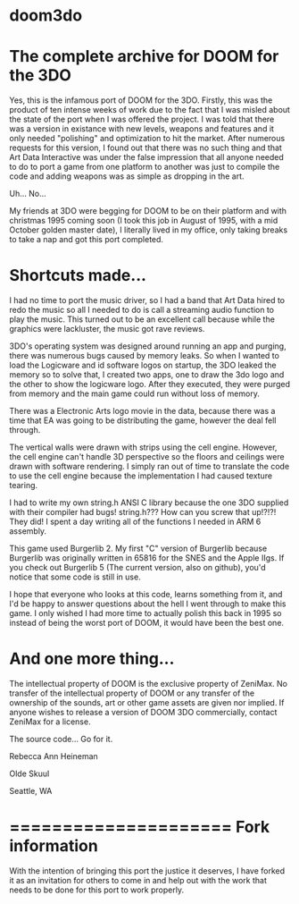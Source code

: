 doom3do
=======

The complete archive for DOOM for the 3DO
=========================================

Yes, this is the infamous port of DOOM for the 3DO. Firstly, this
was the product of ten intense weeks of work due to the fact that
I was misled about the state of the port when I was offered
the project. I was told that there was a version in existance
with new levels, weapons and features and it only needed "polishing"
and optimization to hit the market. After numerous requests
for this version, I found out that there was no such thing and
that Art Data Interactive was under the false impression that
all anyone needed to do to port a game from one platform to
another was just to compile the code and adding weapons
was as simple as dropping in the art.

Uh... No...

My friends at 3DO were begging for DOOM to be on their platform and with 
christmas 1995 coming soon (I took this job in August of 1995, with a
mid October golden master date), I literally lived in my office, only taking
breaks to take a nap and got this port completed.

Shortcuts made...
=================

I had no time to port the music driver, so I had a band that Art Data hired
to redo the music so all I needed to do is call a streaming audio function
to play the music. This turned out to be an excellent call because while
the graphics were lackluster, the music got rave reviews.

3DO's operating system was designed around running an app and purging, there
was numerous bugs caused by memory leaks. So when I wanted to load the Logicware
and id software logos on startup, the 3DO leaked the memory so to
solve that, I created two apps, one to draw the 3do logo and the other to
show the logicware logo. After they executed, they were purged from memory
and the main game could run without loss of memory.

There was a Electronic Arts logo movie in the data, because there was a time that
EA was going to be distributing the game, however the deal fell through.

The vertical walls were drawn with strips using the cell engine. However, the 
cell engine can't handle 3D perspective so the floors and ceilings were drawn
with software rendering. I simply ran out of time to translate the code
to use the cell engine because the implementation I had caused texture tearing.

I had to write my own string.h ANSI C library because the one 3DO supplied
with their compiler had bugs! string.h??? How can you screw that up!?!?! They
did! I spent a day writing all of the functions I needed in ARM 6 assembly.

This game used Burgerlib 2. My first "C" version of Burgerlib because Burgerlib
was originally written in 65816 for the SNES and the Apple IIgs. If you
check out Burgerlib 5 (The current version, also on github), you'd notice
that some code is still in use.

I hope that everyone who looks at this code, learns something from it, and
I'd be happy to answer questions about the hell I went through to make this
game. I only wished I had more time to actually polish this back in 1995 so
instead of being the worst port of DOOM, it would have been the best one.

And one more thing...
=====================

The intellectual property of DOOM is the exclusive property of ZeniMax. 
No transfer of the intellectual property of DOOM or any transfer of the
ownership of the sounds, art or other game assets are given nor implied.
If anyone wishes to release a version of DOOM 3DO commercially, contact
ZeniMax for a license.

The source code... Go for it.

Rebecca Ann Heineman

Olde Skuul

Seattle, WA

=====================
Fork information
=====================

With the intention of bringing this port the justice it deserves, I have forked it as an invitation for others to come in and help out with the work that needs to be done for this port to work properly.
